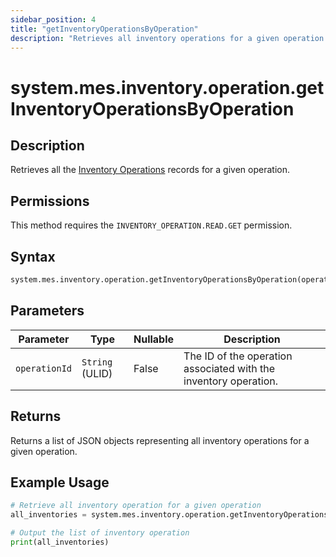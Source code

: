 ```yaml
---
sidebar_position: 4
title: "getInventoryOperationsByOperation"
description: "Retrieves all inventory operations for a given operation."
---
```


# system.mes.inventory.operation.getInventoryOperationsByOperation

## Description

Retrieves all the [Inventory Operations](../../data-model/inventory-model/inventory-operation) records for a given operation.


## Permissions

This method requires the `INVENTORY_OPERATION.READ.GET` permission.

## Syntax

```python
system.mes.inventory.operation.getInventoryOperationsByOperation(operationId)
```

## Parameters

| Parameter     | Type            | Nullable | Description                                                      |
|---------------|-----------------|----------|------------------------------------------------------------------|
| `operationId` | `String` (ULID) | False    | The ID of the operation associated with the inventory operation. |

## Returns

Returns a list of JSON objects representing all inventory operations for a given operation.

## Example Usage

```python
# Retrieve all inventory operation for a given operation
all_inventories = system.mes.inventory.operation.getInventoryOperationsByOperation('01JC190XYX-VWVX79GS-M8Q730T5')

# Output the list of inventory operation
print(all_inventories)
```

